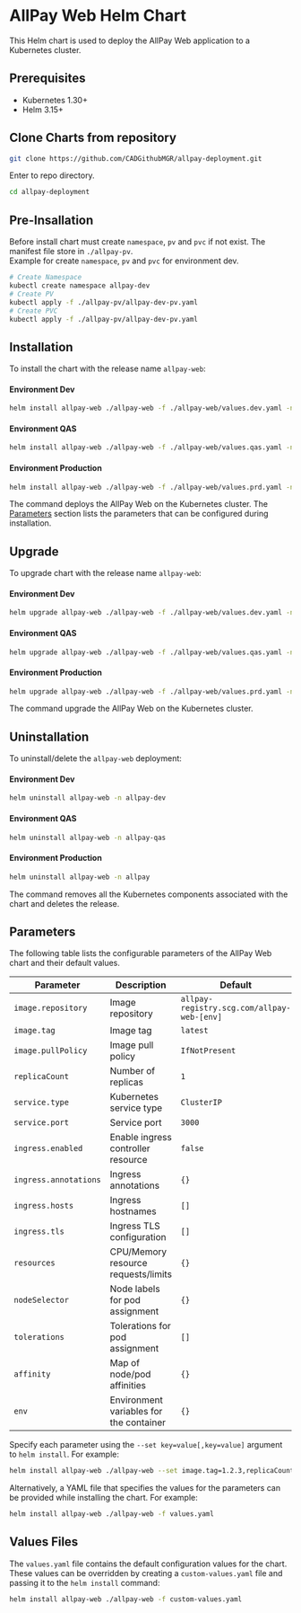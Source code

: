 # AllPay Web Helm Chart

This Helm chart is used to deploy the AllPay Web application to a Kubernetes cluster.

## Prerequisites

- Kubernetes 1.30+
- Helm 3.15+

## Clone Charts from repository

```bash
git clone https://github.com/CADGithubMGR/allpay-deployment.git
```
Enter to repo directory.
```bash
cd allpay-deployment
```
## Pre-Insallation
Before install chart must create `namespace`, `pv` and `pvc` if not exist. The manifest file store in `./allpay-pv`.
<br/>Example for create `namespace`, `pv` and `pvc` for environment dev.
```bash
# Create Namespace
kubectl create namespace allpay-dev
# Create PV
kubectl apply -f ./allpay-pv/allpay-dev-pv.yaml
# Create PVC
kubectl apply -f ./allpay-pv/allpay-dev-pv.yaml
```

## Installation

To install the chart with the release name `allpay-web`:

#### Environment Dev

```bash
helm install allpay-web ./allpay-web -f ./allpay-web/values.dev.yaml -n allpay-dev
```
#### Environment QAS

```bash
helm install allpay-web ./allpay-web -f ./allpay-web/values.qas.yaml -n allpay-qas
```
#### Environment Production

```bash
helm install allpay-web ./allpay-web -f ./allpay-web/values.prd.yaml -n allpay-prd
```

The command deploys the AllPay Web on the Kubernetes cluster. The [Parameters](#parameters) section lists the parameters that can be configured during installation.

## Upgrade

To upgrade chart with the release name `allpay-web`:

#### Environment Dev

```bash
helm upgrade allpay-web ./allpay-web -f ./allpay-web/values.dev.yaml -n allpay-dev
```
#### Environment QAS

```bash
helm upgrade allpay-web ./allpay-web -f ./allpay-web/values.qas.yaml -n allpay-qas
```
#### Environment Production

```bash
helm upgrade allpay-web ./allpay-web -f ./allpay-web/values.prd.yaml -n allpay
```

The command upgrade the AllPay Web on the Kubernetes cluster.

## Uninstallation

To uninstall/delete the `allpay-web` deployment:

#### Environment Dev

```bash
helm uninstall allpay-web -n allpay-dev
```
#### Environment QAS

```bash
helm uninstall allpay-web -n allpay-qas
```
#### Environment Production

```bash
helm uninstall allpay-web -n allpay
```

The command removes all the Kubernetes components associated with the chart and deletes the release.

## Parameters

The following table lists the configurable parameters of the AllPay Web chart and their default values.

| Parameter                        | Description                                                  | Default                   |
|----------------------------------|--------------------------------------------------------------|---------------------------|
| `image.repository`               | Image repository                                             | `allpay-registry.scg.com/allpay-web-[env]` |
| `image.tag`                      | Image tag                                                    | `latest`                  |
| `image.pullPolicy`               | Image pull policy                                            | `IfNotPresent`            |
| `replicaCount`                   | Number of replicas                                           | `1`                       |
| `service.type`                   | Kubernetes service type                                      | `ClusterIP`               |
| `service.port`                   | Service port                                                 | `3000`                    |
| `ingress.enabled`                | Enable ingress controller resource                           | `false`                   |
| `ingress.annotations`            | Ingress annotations                                          | `{}`                      |
| `ingress.hosts`                  | Ingress hostnames                                            | `[]`                      |
| `ingress.tls`                    | Ingress TLS configuration                                    | `[]`                      |
| `resources`                      | CPU/Memory resource requests/limits                          | `{}`                      |
| `nodeSelector`                   | Node labels for pod assignment                               | `{}`                      |
| `tolerations`                    | Tolerations for pod assignment                               | `[]`                      |
| `affinity`                       | Map of node/pod affinities                                   | `{}`                      |
| `env`                            | Environment variables for the container                      | `{}`                      |

Specify each parameter using the `--set key=value[,key=value]` argument to `helm install`. For example:

```bash
helm install allpay-web ./allpay-web --set image.tag=1.2.3,replicaCount=2
```

Alternatively, a YAML file that specifies the values for the parameters can be provided while installing the chart. For example:

```bash
helm install allpay-web ./allpay-web -f values.yaml
```

## Values Files

The `values.yaml` file contains the default configuration values for the chart. These values can be overridden by creating a `custom-values.yaml` file and passing it to the `helm install` command:

```bash
helm install allpay-web ./allpay-web -f custom-values.yaml
```
